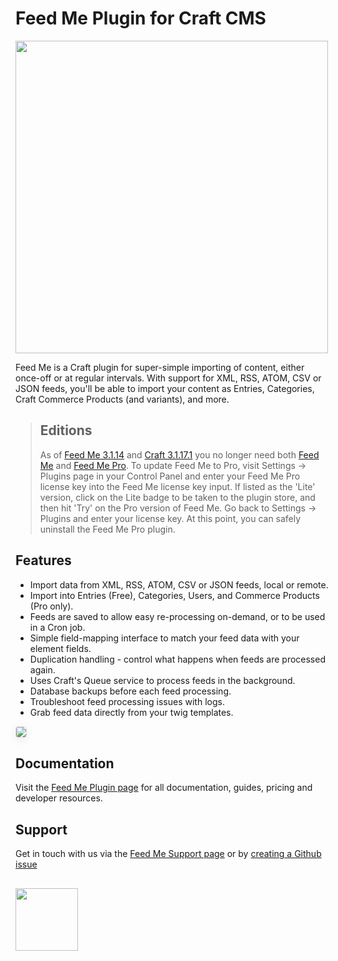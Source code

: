 # Feed Me Plugin for Craft CMS

<img width="500" src="https://verbb.io/uploads/plugins/feed-me/_800x455_crop_center-center/feed-me-social-card.png">

Feed Me is a Craft plugin for super-simple importing of content, either once-off or at regular intervals. With support for XML, RSS, ATOM, CSV or JSON feeds, you'll be able to import your content as Entries, Categories, Craft Commerce Products (and variants), and more.

> ## Editions
> As of [Feed Me 3.1.14](https://github.com/verbb/feed-me/releases/tag/3.1.14) and [Craft 3.1.17.1](https://github.com/craftcms/cms/releases/tag/3.1.17.1) you no longer need both [Feed Me](https://github.com/verbb/feed-me) and [Feed Me Pro](https://github.com/verbb/feed-me-pro).
> To update Feed Me to Pro, visit Settings → Plugins page in your Control Panel and enter your Feed Me Pro license key into the Feed Me license key input. If listed as the 'Lite' version, click on the Lite badge to be taken to the plugin store, and then hit 'Try' on the Pro version of Feed Me. Go back to Settings → Plugins and enter your license key.
> At this point, you can safely uninstall the Feed Me Pro plugin.

## Features

- Import data from XML, RSS, ATOM, CSV or JSON feeds, local or remote.
- Import into Entries (Free), Categories, Users, and Commerce Products (Pro only).
- Feeds are saved to allow easy re-processing on-demand, or to be used in a Cron job.
- Simple field-mapping interface to match your feed data with your element fields.
- Duplication handling - control what happens when feeds are processed again.
- Uses Craft's Queue service to process feeds in the background.
- Database backups before each feed processing.
- Troubleshoot feed processing issues with logs.
- Grab feed data directly from your twig templates.
 
 <img src="https://raw.githubusercontent.com/verbb/feed-me/craft-3/docs/screenshots/feedme-overview.png" style="box-shadow: 0 4px 16px rgba(0,0,0,0.08); border-radius: 4px; border: 1px solid rgba(0,0,0,0.12);">
 
## Documentation

Visit the [Feed Me Plugin page](https://verbb.io/craft-plugins/feed-me) for all documentation, guides, pricing and developer resources.

## Support

Get in touch with us via the [Feed Me Support page](https://verbb.io/craft-plugins/feed-me/support) or by [creating a Github issue](https://github.com/verbb/feed-me/issues)

<h2></h2>

<a href="https://verbb.io" target="_blank">
  <img width="100" src="https://verbb.io/assets/img/verbb-pill.svg">
</a>
